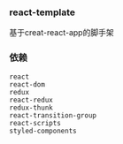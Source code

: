 ### react-template
基于creat-react-app的脚手架
### 依赖
```
react
react-dom
redux
react-redux
redux-thunk
react-transition-group
react-scripts
styled-components
```